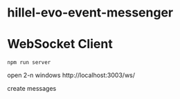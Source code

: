 # hillel-evo-event-messenger

# WebSocket Client

`npm run server`

open 2-n windows http://localhost:3003/ws/

create messages